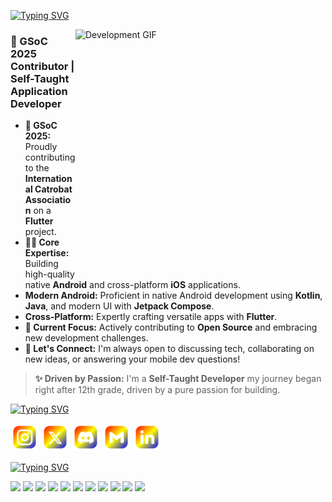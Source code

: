 [![Typing SVG](https://readme-typing-svg.herokuapp.com?font=Fira+Code&weight=1000&size=35&duration=4000&pause=100&color=9400F7&multiline=true&width=500&height=90&lines=Hello+World!+I'm;Amit+Matth+%F0%9F%91%8B)](https://git.io/typing-svg)

<img src="assets/development_gif.gif" alt="Development GIF" align="right" width="400" height="400">


### 🚀 GSoC 2025 Contributor | Self-Taught Application Developer

- **🥇 GSoC 2025:** Proudly contributing to the **International Catrobat Association** on a **Flutter** project.
- **🧑‍💻 Core Expertise:** Building high-quality native **Android** and cross-platform **iOS** applications.
- **Modern Android:** Proficient in native Android development using **Kotlin**, **Java**, and modern UI with **Jetpack Compose**.
- **Cross-Platform:** Expertly crafting versatile apps with **Flutter**.
- **🌱 Current Focus:** Actively contributing to **Open Source** and embracing new development challenges.
- **🤝 Let's Connect:** I'm always open to discussing tech, collaborating on new ideas, or answering your mobile dev questions!

> **✨ Driven by Passion:** I'm a **Self-Taught Developer** my journey began right after 12th grade, driven by a pure passion for building.

[![Typing SVG](https://readme-typing-svg.herokuapp.com?font=Fira+Code&weight=1000&size=35&pause=1000&color=9400F7&multiline=true&width=500&height=47&lines=+%F0%9F%8C%90+Connect+with+Me)](https://git.io/typing-svg)

<a href="https://instagram.com/amit_matth">
  <img src="assets/instagram.svg" alt="Instagram" width="45" height="45"></a>  
<a href="https://x.com/Amit_Matth">
  <img src="assets/twitter.svg" alt="X" width="45" height="45"></a> 
<a href="https://discord.com/users/amit_matth">
  <img src="assets/discord.svg" alt="Discord" width="45" height="45"></a>  
<a href="mailto:amitmatth121@gmail.com">
  <img src="assets/gmail.svg" alt="Gmail" width="45" height="45"></a>
<a href="https://linkedin.com/in/amit-matth">
  <img src="assets/linkedin.svg" alt="LinkedIn" width="45" height="45"></a>

[![Typing SVG](https://readme-typing-svg.herokuapp.com?font=Fira+Code&weight=1000&size=35&pause=1000&color=9400F7&multiline=true&width=500&height=47&lines=%F0%9F%9B%A0%EF%B8%8F+My+Toolkit)](https://git.io/typing-svg)

<p align="left">
  <img src="https://img.shields.io/badge/kotlin-%237F52FF?style=flat&logo=kotlin&logoColor=white&labelColor=412394" height="55">
  <img src="https://img.shields.io/badge/Java-ED8B00?style=flat&logo=openjdk&logoColor=white&labelColor=412394" height="55">
  <img src="https://img.shields.io/badge/XML-005FAD?style=flat&logo=xml&logoColor=white&labelColor=911c6c" height="55">
  <img src="https://img.shields.io/badge/Jetpack_Compose-4285F4?style=flat&logo=jetpack-compose&logoColor=white&labelColor=412394" height="55">
  <img src="https://img.shields.io/badge/Firebase-DD2C00?style=flat&logo=firebase&logoColor=white&labelColor=412394" height="55">
  <img src="https://img.shields.io/badge/SQLite-003B57?style=flat&logo=sqlite&logoColor=white&labelColor=412394" height="55">
  <img src="https://img.shields.io/badge/Material_Design-757575?style=flat&logo=material-design&logoColor=white&labelColor=412394" height="55">
  <img src="https://img.shields.io/badge/Google_Maps-4285F4?style=flat&logo=google-maps&logoColor=white&labelColor=412394" height="55">
  <img src="https://img.shields.io/badge/Android_Studio-3DDC84?style=flat&logo=android-studio&logoColor=white&labelColor=4124" height="55">
  <img src="https://img.shields.io/badge/Flutter-02569B?style=flat&logo=flutter&logoColor=white&labelColor=412394" height="55">
  <img src="https://img.shields.io/badge/Dart-0175C2?style=flat&logo=dart&logoColor=white&labelColor=412394" height="55">
</p>

